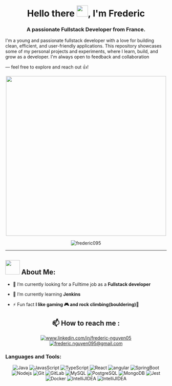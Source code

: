 <h1 align="center">Hello there <img src="https://github.com/TheDudeThatCode/TheDudeThatCode/blob/master/Assets/Hi.gif" width="35" />, I'm Frederic</h1>
<h3 align="center">A passionate Fullstack Developer from France.</h3>


<p>I'm a young and passionate fullstack developer with a love for building clean, efficient, and user-friendly applications. This repository showcases some of my personal projects and experiments, where I learn, build, and grow as a developer. I'm always open to feedback and collaboration </p>
  <p> — feel free to explore and reach out 👍​!</p>
<p align="center"><img src="https://user-images.githubusercontent.com/74038190/225813708-98b745f2-7d22-48cf-9150-083f1b00d6c9.gif" width="500"></p>
  
<p align="center"> <img src="https://komarev.com/ghpvc/?username=frederic095&label=Profile%20views&color=0e75b6&style=flat" alt="frederic095" /> </p>

---
### <h2 align="left"><img src="https://github.com/TheDudeThatCode/TheDudeThatCode/blob/master/Assets/Developer.gif" width="45" /> About Me: </h2>
- 💼​ I’m currently looking for a Fulltime job as a  **Fullstack developer**

- 🌱 I’m currently learning **Jenkins**
 

- ⚡ Fun fact **I like gaming 🎮 and rock climbing​ (bouldering)🧗**

<h2 align="center"> 📫 How to reach me : </h2>
<p align="center">
<a href="https://linkedin.com/in/www.linkedin.com/in/frederic-nguyen05" target="blank"><img align="center" src="https://custom-icon-badges.demolab.com/badge/LinkedIn-0A66C2?logo=linkedin-white&logoColor=fff" alt="www.linkedin.com/in/frederic-nguyen05"  /></a>
<a href="frederic.nguyen095@gmail.com" target="blank"><img align="center" src="https://img.shields.io/badge/Gmail-D14836?logo=gmail&logoColor=white" alt="frederic.nguyen095@gmail.com"  /></a>
</p>

<h3 align="left">Languages and Tools:</h3>
<p align="center">
  <img alt="Java" src="https://img.shields.io/badge/Java-%23ED8B00.svg?logo=openjdk&logoColor=white" />
  <img alt="JavasScript" src="https://img.shields.io/badge/JavaScript-F7DF1E?logo=javascript&logoColor=000" />
  <img alt="TypeScript" src="https://img.shields.io/badge/-TypeScript-007ACC?style=flat-square&logo=typescript&logoColor=white" />
  <img alt="React" src="https://img.shields.io/badge/-React-45b8d8?style=flat-square&logo=react&logoColor=white" />
  <img alt="angular" src="https://img.shields.io/badge/-Angular-DD0031?style=flat-square&logo=angular&logoColor=white" />
  <img alt="SpringBoot" src="https://img.shields.io/badge/SpringBoot-6DB33F?style=flat-square&logo=Spring&logoColor=white" />
  <img alt="Nodejs" src="https://img.shields.io/badge/-Nodejs-43853d?style=flat-square&logo=Node.js&logoColor=white" />
  <img alt="Git" src="https://img.shields.io/badge/-Git-F05032?style=flat-square&logo=git&logoColor=white" />
  <img alt="GitLab" src="https://img.shields.io/badge/-GitLab-FCA121?style=flat-square&logo=gitlab" />
  <img alt="MySQL"src="https://img.shields.io/badge/-MySQL-black?style=flat-square&logo=mysql">
  <img alt="PostgreSQL"src="https://img.shields.io/badge/-PostgreSQL-336791?style=flat-square&logo=postgresql">
  <img alt="MongoDB" src="https://img.shields.io/badge/-MongoDB-13aa52?style=flat-square&logo=mongodb&logoColor=white" />
  <img alt="Jest" src="https://img.shields.io/badge/Jest-C21325?logo=jest&logoColor=fff" />
  <img alt="Docker" src="https://img.shields.io/badge/-Docker-46a2f1?style=flat-square&logo=docker&logoColor=white" />
  <img alt="IntelliJIDEA" src="https://img.shields.io/badge/IntelliJIDEA-000000.svg?logo=intellij-idea&logoColor=white" />
  <img alt="IntelliJIDEA" src="https://custom-icon-badges.demolab.com/badge/Visual%20Studio%20Code-0078d7.svg?logo=vsc&logoColor=white" />
</p>
